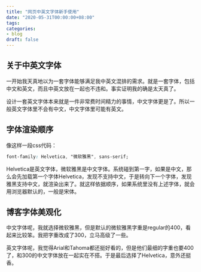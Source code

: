 ```yaml
---
title: "网页中英文字体新手使用"
date: "2020-05-31T00:00:00+08:00"
tags: 
categories: 
- blog
draft: false
---
```


## 关于中英文字体

一开始我天真地以为一套字体能够满足我中英文混排的需求。就是一套字体，包括中文和英文，而且中英文放在一起也不违和。事实证明我的确是太天真了。

设计一套英文字体本来就是一件非常费时间精力的事情，中文字体更是了。所以一般英文字体里不会有中文，中文字体里可能有英文。

## 字体渲染顺序

像这样一段css代码：

```css
font-family: Helvetica, "微软雅黑", sans-serif;
```

Helvetica是英文字体，微软雅黑是中文字体。系统碰到第一字，如果是中文，那么会先加载第一个字体Helvetica，发现不支持中文，于是转向下一个字体，发现雅黑支持中文，就渲染出来了。就这样依据顺序，如果系统里没有上述字体，就会用浏览器默认的，一般是宋体。

## 博客字体美观化

中文字体呢，我就选择微软雅黑，但是默认的微软雅黑字重是regular的400，看起来比较笨。我把字重改成了300，立马高级了一些。

英文字体呢，我觉得Arial和Tahoma都还挺好看的，但是他们最细的字重也要400了，和300的中文字体放在一起实在不搭。于是最后选择了Helvetica，意外还挺香。